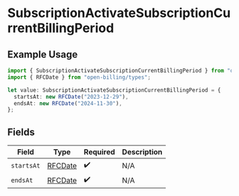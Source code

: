 # SubscriptionActivateSubscriptionCurrentBillingPeriod

## Example Usage

```typescript
import { SubscriptionActivateSubscriptionCurrentBillingPeriod } from "open-billing/models/operations";
import { RFCDate } from "open-billing/types";

let value: SubscriptionActivateSubscriptionCurrentBillingPeriod = {
  startsAt: new RFCDate("2023-12-29"),
  endsAt: new RFCDate("2024-11-30"),
};
```

## Fields

| Field                             | Type                              | Required                          | Description                       |
| --------------------------------- | --------------------------------- | --------------------------------- | --------------------------------- |
| `startsAt`                        | [RFCDate](../../types/rfcdate.md) | :heavy_check_mark:                | N/A                               |
| `endsAt`                          | [RFCDate](../../types/rfcdate.md) | :heavy_check_mark:                | N/A                               |